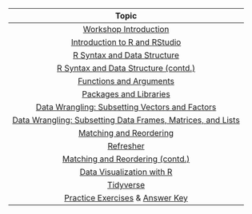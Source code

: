 | Topic  | 
|:------------------------:|
|[Workshop Introduction](https://hbctraining.github.io/Intro-to-R/lectures/Intro_to_workshop_new.pdf)|
|[Introduction to R and RStudio](https://hbctraining.github.io/Intro-to-R/lessons/01_introR-R-and-RStudio.html) | 
| [R Syntax and Data Structure](https://hbctraining.github.io/Intro-to-R/lessons/02_introR-syntax-and-data-structures.html) | 
| [R Syntax and Data Structure (contd.)](https://hbctraining.github.io/Intro-to-R/lessons/02_introR-syntax-and-data-structures.html) | 
| [Functions and Arguments](https://hbctraining.github.io/Intro-to-R/lessons/03_introR-functions-and-arguments.html) | 
| [Packages and Libraries](https://hbctraining.github.io/Intro-to-R/lessons/03_introR-functions-and-arguments.html#packages-and-libraries) | 
| [Data Wrangling: Subsetting Vectors and Factors](https://hbctraining.github.io/Intro-to-R/lessons/04_introR-data-wrangling.html) | 
| [Data Wrangling: Subsetting Data Frames, Matrices, and Lists](https://hbctraining.github.io/Intro-to-R/lessons/05_introR-data-wrangling2.html) | 
| [Matching and Reordering](https://hbctraining.github.io/Intro-to-R/lessons/06_matching_reordering.html) | 
| [Refresher](https://hbctraining.github.io/Intro-to-R/lessons/animal_table.html) | 
| [Matching and Reordering (contd.)](https://hbctraining.github.io/Intro-to-R/lessons/06_matching_reordering.html#reordering-data-using-indices) | 
| [Data Visualization with R](https://hbctraining.github.io/Intro-to-R/lessons/07_ggplot2.html) | 
| [Tidyverse](https://hbctraining.github.io/Training-modules/Tidyverse_ggplot2/lessons/intro_tidyverse.html) | 
| [Practice Exercises](https://hbctraining.github.io/Intro-to-R/homework/Intro_to_R_hw.html) & [Answer Key](https://hbctraining.github.io/Intro-to-R/homework/Intro_to_R_key.html) |
